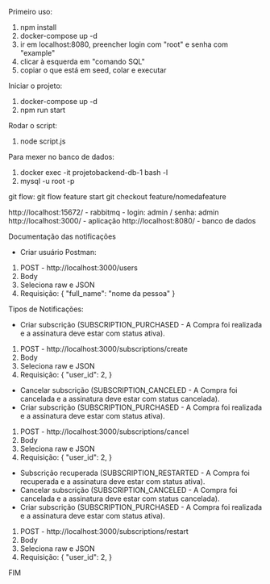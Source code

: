 Primeiro uso:
1. npm install
2. docker-compose up -d
3. ir em localhost:8080, preencher login com "root" e senha com "example"
4. clicar à esquerda em "comando SQL"
5. copiar o que está em seed, colar e executar


Iniciar o projeto:
1. docker-compose up -d
2. npm run start

Rodar o script:
1. node script.js


Para mexer no banco de dados:
1. docker exec -it projetobackend-db-1 bash -l
2. mysql -u root -p

git flow:
git flow feature start
git checkout feature/nomedafeature


http://localhost:15672/ - rabbitmq - login: admin / senha: admin
http://localhost:3000/ - aplicação
http://localhost:8080/ - banco de dados

Documentação das notificações

- Criar usuário
Postman:
1. POST - http://localhost:3000/users
2. Body
3. Seleciona raw e JSON
4. Requisição:
{
    "full_name": "nome da pessoa"
}

Tipos de Notificações:

- Criar subscrição (SUBSCRIPTION_PURCHASED - A Compra foi realizada e a assinatura deve estar com status ativa).
1. POST - http://localhost:3000/subscriptions/create
2. Body
3. Seleciona raw e JSON
4. Requisição:
{
    "user_id": 2,
}
- Cancelar subscrição (SUBSCRIPTION_CANCELED - A Compra foi cancelada e a assinatura deve estar com status cancelada).
- Criar subscrição (SUBSCRIPTION_PURCHASED - A Compra foi realizada e a assinatura deve estar com status ativa).
1. POST - http://localhost:3000/subscriptions/cancel
2. Body
3. Seleciona raw e JSON
4. Requisição:
{
    "user_id": 2,
}

- Subscrição recuperada (SUBSCRIPTION_RESTARTED - A Compra foi recuperada e a assinatura deve estar com status ativa).
- Cancelar subscrição (SUBSCRIPTION_CANCELED - A Compra foi cancelada e a assinatura deve estar com status cancelada).
- Criar subscrição (SUBSCRIPTION_PURCHASED - A Compra foi realizada e a assinatura deve estar com status ativa).
1. POST - http://localhost:3000/subscriptions/restart
2. Body
3. Seleciona raw e JSON
4. Requisição:
{
    "user_id": 2,
}

FIM